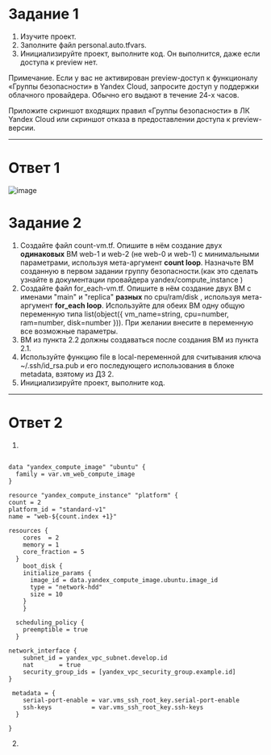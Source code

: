 # Задание 1

1. Изучите проект.
2. Заполните файл personal.auto.tfvars.
3. Инициализируйте проект, выполните код. Он выполнится, даже если доступа к preview нет.

Примечание. Если у вас не активирован preview-доступ к функционалу «Группы безопасности» в Yandex Cloud, запросите доступ у поддержки облачного провайдера. Обычно его выдают в течение 24-х часов.

Приложите скриншот входящих правил «Группы безопасности» в ЛК Yandex Cloud или скриншот отказа в предоставлении доступа к preview-версии.

------

# Ответ 1

![image](https://github.com/Kirill-Gryzhin/devops-netology/assets/137723281/0de74bbb-3b98-4a03-812b-8aaf41d30924)


# Задание 2

1. Создайте файл count-vm.tf. Опишите в нём создание двух **одинаковых** ВМ  web-1 и web-2 (не web-0 и web-1) с минимальными параметрами, используя мета-аргумент **count loop**. Назначьте ВМ созданную в первом задании группу безопасности.(как это сделать узнайте в документации провайдера yandex/compute_instance )
2. Создайте файл for_each-vm.tf. Опишите в нём создание двух ВМ с именами "main" и "replica" **разных** по cpu/ram/disk , используя мета-аргумент **for_each loop**. Используйте для обеих ВМ одну общую переменную типа list(object({ vm_name=string, cpu=number, ram=number, disk=number  })). При желании внесите в переменную все возможные параметры.
3. ВМ из пункта 2.2 должны создаваться после создания ВМ из пункта 2.1.
4. Используйте функцию file в local-переменной для считывания ключа ~/.ssh/id_rsa.pub и его последующего использования в блоке metadata, взятому из ДЗ 2.
5. Инициализируйте проект, выполните код.

------

# Ответ 2

1. 
```

data "yandex_compute_image" "ubuntu" {
  family = var.vm_web_compute_image
}

resource "yandex_compute_instance" "platform" {
count = 2
platform_id = "standard-v1"
name = "web-${count.index +1}"

resources {
    cores  = 2
    memory = 1
    core_fraction = 5
  }
    boot_disk {
    initialize_params {
      image_id = data.yandex_compute_image.ubuntu.image_id
      type = "network-hdd"
      size = 10
    }   
    }
  
  scheduling_policy {
    preemptible = true
  }

network_interface { 
    subnet_id = yandex_vpc_subnet.develop.id
    nat       = true
    security_group_ids = [yandex_vpc_security_group.example.id]
}
 
 metadata = {
    serial-port-enable = var.vms_ssh_root_key.serial-port-enable
    ssh-keys           = var.vms_ssh_root_key.ssh-keys
  }

}
```
2.

